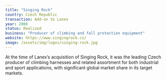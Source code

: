 ```yaml
---
title: "Singing Rock"
country: Czech Republic 
transaction: Add-on to Lanex
year: 2008
status: Realized
business: "Producer of climbing and fall protection equipment"
website: https://www.singingrock.cz/
image: /assets/img/logos/singing-rock.jpg
---
```


At the time of Lanex’s acquisition of Singing Rock, it was the leading Czech producer of climbing harnesses and related assortment for both industrial and sport applications, with significant global market share in its target markets.
